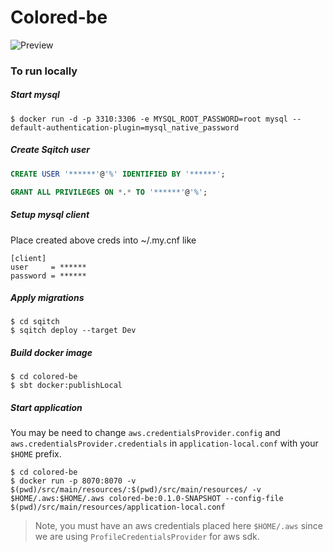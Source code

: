 # Colored-be

![Preview](https://github.com/col0redby/colored-be/blob/media/media/ColoredGif.gif)
### To run locally

##### Start mysql
```shell script
$ docker run -d -p 3310:3306 -e MYSQL_ROOT_PASSWORD=root mysql --default-authentication-plugin=mysql_native_password
```

##### Create Sqitch user
```sql
CREATE USER '******'@'%' IDENTIFIED BY '******';

GRANT ALL PRIVILEGES ON *.* TO '******'@'%';
```

##### Setup mysql client
Place created above creds into ~/.my.cnf like
```shell script
[client]
user     = ******
password = ******
```

##### Apply migrations
```shell script
$ cd sqitch
$ sqitch deploy --target Dev
```

##### Build docker image
```shell script
$ cd colored-be
$ sbt docker:publishLocal
```

##### Start application
You may be need to change ```aws.credentialsProvider.config``` and ```aws.credentialsProvider.credentials``` in 
```application-local.conf``` with your ```$HOME``` prefix.

```shell script
$ cd colored-be
$ docker run -p 8070:8070 -v $(pwd)/src/main/resources/:$(pwd)/src/main/resources/ -v $HOME/.aws:$HOME/.aws colored-be:0.1.0-SNAPSHOT --config-file $(pwd)/src/main/resources/application-local.conf
```

> Note, you must have an aws credentials placed here ```$HOME/.aws``` since we are using ```ProfileCredentialsProvider``` for aws sdk. 
